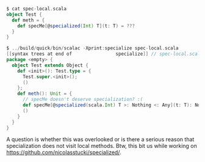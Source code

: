 ```scala
$ cat spec-local.scala 
object Test {
  def meth = {
    def specMe[@specialized(Int) T](t: T) = ???
  }
}

$ ../build/quick/bin/scalac -Xprint:specialize spec-local.scala 
[[syntax trees at end of                specialize]] // spec-local.scala
package <empty> {
  object Test extends Object {
    def <init>(): Test.type = {
      Test.super.<init>();
      ()
    };
    def meth(): Unit = {
      // specMe doesn't deserve specialization? :(
      def specMe[@specialized(scala.Int) T >: Nothing <: Any](t: T): Nothing = scala.this.Predef.???();
      ()
    }
  }
}
```

A question is whether this was overlooked or is there a serious reason that specialization does not visit local methods. Btw, this bit us while working on https://github.com/nicolasstucki/specialized/.
